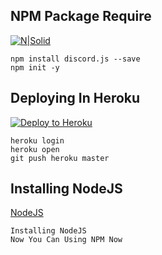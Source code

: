 ## NPM Package Require

[![N|Solid](https://nodei.co/npm/discord.js.png?downloads=true&stars=true)](https://www.npmjs.org/package/discord.js)

```
npm install discord.js --save
npm init -y
```

## Deploying In Heroku

[![Deploy to Heroku](https://www.herokucdn.com/deploy/button.png)](https://heroku.com/deploy)

```
heroku login
heroku open
git push heroku master
```

## Installing NodeJS

[NodeJS](https://www.nodejs.org/en/)
```
Installing NodeJS
Now You Can Using NPM Now
```
